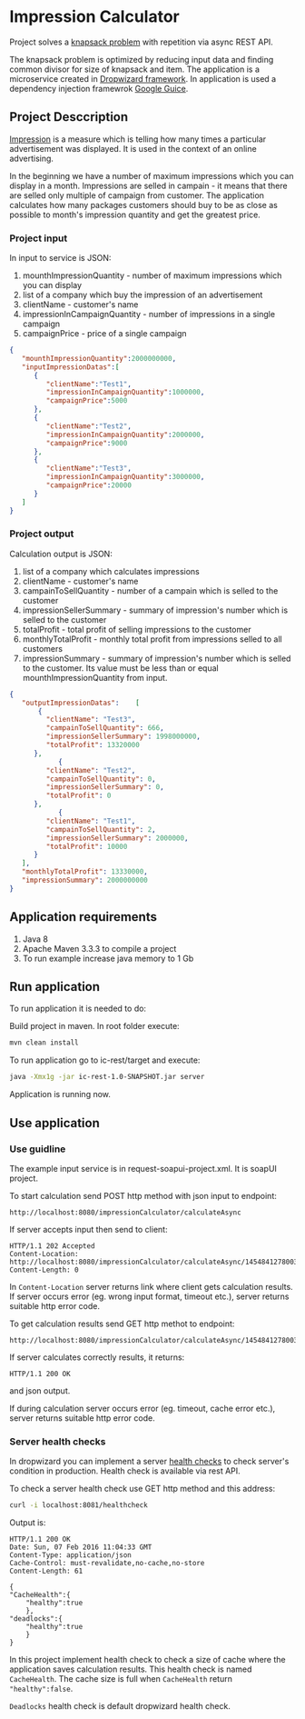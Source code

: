 # Impression Calculator

Project solves a [knapsack problem](https://en.wikipedia.org/wiki/Knapsack_problem) with repetition via async REST API.

The knapsack problem is optimized by reducing input data and finding common divisor for size of knapsack and item.
The application is a microservice created in [Dropwizard framework](http://www.dropwizard.io/0.9.2/docs/).
In application is used a dependency injection framewrok [Google Guice](https://en.wikipedia.org/wiki/Google_Guice).

## Project Desccription

[Impression](https://en.wikipedia.org/wiki/Impression_%28online_media%29) is a measure which is telling how many times a particular advertisement was displayed. It is used in the context of an online advertising.

In the beginning we have a number of maximum impressions which you can display in a month. Impressions are selled in campain - it means that there are selled only multiple of campaign from customer. The application calculates how many packages customers should buy to be as close as possible to month's impression quantity and get the greatest price.

### Project input

In input to service is JSON:

1. mounthImpressionQuantity - number of maximum impressions which you can display
2. list of a company which buy the impression of an advertisement
 1. clientName - customer's name
 2. impressionInCampaignQuantity - number of impressions in a single campaign
 3. campaignPrice - price of a single campaign

```JSON
{
   "mounthImpressionQuantity":2000000000,
   "inputImpressionDatas":[
      {
         "clientName":"Test1",
         "impressionInCampaignQuantity":1000000,
         "campaignPrice":5000
      },
      {
         "clientName":"Test2",
         "impressionInCampaignQuantity":2000000,
         "campaignPrice":9000
      },
      {
         "clientName":"Test3",
         "impressionInCampaignQuantity":3000000,
         "campaignPrice":20000
      }
   ]
}
```

### Project output

Calculation output is JSON:

1. list of a company which calculates impressions
 1. clientName - customer's name
 2. campainToSellQuantity - number of a campain which is selled to the customer
 3. impressionSellerSummary - summary of impression's number which is selled to the customer
 4. totalProfit - total profit of selling impressions to the customer
2. monthlyTotalProfit - monthly total profit from impressions selled to all customers
3. impressionSummary - summary of impression's number which is selled to the customer. Its value must be less than or equal mounthImpressionQuantity from input.


```JSON
{
   "outputImpressionDatas":    [
       {
         "clientName": "Test3",
         "campainToSellQuantity": 666,
         "impressionSellerSummary": 1998000000,
         "totalProfit": 13320000
      },
            {
         "clientName": "Test2",
         "campainToSellQuantity": 0,
         "impressionSellerSummary": 0,
         "totalProfit": 0
      },
            {
         "clientName": "Test1",
         "campainToSellQuantity": 2,
         "impressionSellerSummary": 2000000,
         "totalProfit": 10000
      }
   ],
   "monthlyTotalProfit": 13330000,
   "impressionSummary": 2000000000
}
```


## Application requirements

1. Java 8
2. Apache Maven 3.3.3 to compile a project
2. To run example increase java memory to 1 Gb

## Run application

To run application it is needed to do:

Build project in maven. In root folder execute:
``` bash
mvn clean install
```

To run application go to ic-rest/target and execute:
``` bash
java -Xmx1g -jar ic-rest-1.0-SNAPSHOT.jar server
```
Application is running now.

## Use application

### Use guidline

The example input service is in request-soapui-project.xml. It is soapUI project.

To start calculation send POST http method with json input to endpoint:

```
http://localhost:8080/impressionCalculator/calculateAsync
```

If server accepts input then send to client:
```
HTTP/1.1 202 Accepted
Content-Location: http://localhost:8080/impressionCalculator/calculateAsync/1454841278003
Content-Length: 0
```
In `Content-Location` server returns link where client gets calculation results.
If server occurs error (eg. wrong input format, timeout etc.), server returns suitable http error code.

To get calculation results send GET http methot to endpoint:
```
http://localhost:8080/impressionCalculator/calculateAsync/1454841278003
```

If server calculates correctly results, it returns:
```
HTTP/1.1 200 OK
```
and json output.

If during calculation server occurs error (eg. timeout, cache error etc.), server returns suitable http error code.

### Server health checks

In dropwizard you can implement a server [health checks](https://dropwizard.github.io/metrics/3.1.0/manual/healthchecks/) to check server's condition in production. Health check is available via rest API.

To check a server health check use GET http method and this address:
```bash
curl -i localhost:8081/healthcheck
```
Output is:
```
HTTP/1.1 200 OK
Date: Sun, 07 Feb 2016 11:04:33 GMT
Content-Type: application/json
Cache-Control: must-revalidate,no-cache,no-store
Content-Length: 61

{
"CacheHealth":{
	"healthy":true
    },
"deadlocks":{
    "healthy":true
    }
}
```
In this project implement health check to check a size of cache where the application saves calculation results. This health check is named `CacheHealth`. The cache size is full when `CacheHealth` return `"healthy":false`.

`Deadlocks` health check is default dropwizard health check.
